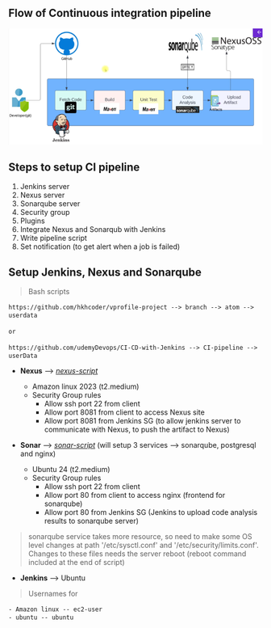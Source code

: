 ## Flow of Continuous integration pipeline

![CI-flow](CI-pipeline-flow.png)

## Steps to setup CI pipeline
1. Jenkins server
2. Nexus server
3. Sonarqube server
4. Security group
5. Plugins
6. Integrate Nexus and Sonarqub with Jenkins
7. Write pipeline script
8. Set notification (to get alert when a job is failed)

## Setup Jenkins, Nexus and Sonarqube

> Bash scripts 

    https://github.com/hkhcoder/vprofile-project --> branch --> atom --> userdata
    
    or

    https://github.com/udemyDevops/CI-CD-with-Jenkins --> CI-pipeline --> userData

* **Nexus** --> [_nexus-script_](userData/nexus-setup.sh)
    - Amazon linux 2023 (t2.medium)
    - Security Group rules
        * Allow ssh port 22 from client
        * Allow port 8081 from client to access Nexus site
        * Allow port 8081 from Jenkins SG (to allow jenkins server to communicate with Nexus, to push the artifact to Nexus)

* **Sonar** --> [_sonar-script_](userData/sonar-setup.sh)  (will setup 3 services --> sonarqube, postgresql and nginx)
    - Ubuntu 24 (t2.medium)
    - Security Group rules
        * Allow ssh port 22 from client
        * Allow port 80 from client to access nginx (frontend for sonarqube)
        * Allow port 80 from Jenkins SG (Jenkins to upload code analysis results to sonarqube server)

> sonarqube service takes more resource, so need to make some OS level changes at path '/etc/sysctl.conf' and '/etc/security/limits.conf'. Changes to these files needs the server reboot (reboot command included at the end of script)


* **Jenkins** --> Ubuntu

> Usernames for 
 
    - Amazon linux -- ec2-user
    - ubuntu -- ubuntu
